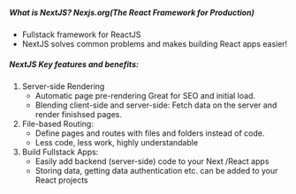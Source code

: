 ##### What is NextJS? Nexjs.org(The React Framework for Production) 
  - Fullstack framework for ReactJS
  - NextJS solves common problems and makes building React apps easier!

##### NextJS Key features and benefits:

1. Server-side Rendering
    - Automatic page pre-rendering Great for SEO and initial load.
    - Blending client-side and server-side: Fetch data on the server and render finishsed pages.
2. File-based Routing:
    - Define pages and routes with files and folders instead of code.
    - Less code, less work, highly understandable
3. Build Fullstack Apps:
    - Easily add backend (server-side) code to your Next /React apps
    - Storing data, getting data authentication etc. can be added to your React projects

